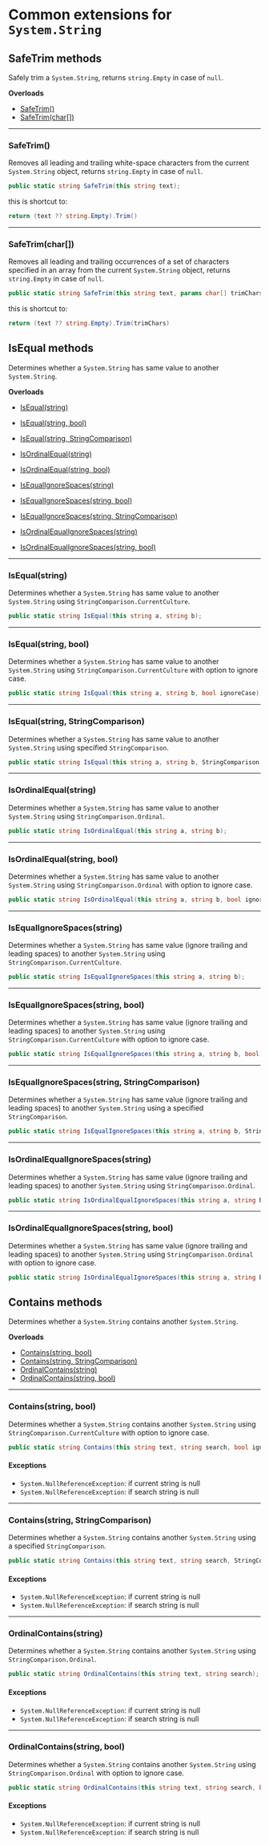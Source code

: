 # Common extensions for `System.String`

## SafeTrim methods
Safely trim a `System.String`, returns `string.Empty` in case of `null`.

__Overloads__
* [SafeTrim()](#SafeTrim)
* [SafeTrim(char[])](#SafeTrimChar)

---
### SafeTrim()
Removes all leading and trailing white-space characters from the current `System.String` object, returns `string.Empty` in case of `null`.

```csharp
public static string SafeTrim(this string text);
```

this is shortcut to:
```csharp
return (text ?? string.Empty).Trim()
```

---
### SafeTrim(char[])
Removes all leading and trailing occurrences of a set of characters specified in an array from the current `System.String` object, returns `string.Empty` in case of `null`.

```csharp
public static string SafeTrim(this string text, params char[] trimChars);
```

this is shortcut to:
```csharp
return (text ?? string.Empty).Trim(trimChars)
```

## IsEqual methods
Determines whether a `System.String` has same value to another `System.String`.

__Overloads__
* [IsEqual(string)](#IsEqualString)
* [IsEqual(string, bool)](#IsEqualStringBool)
* [IsEqual(string, StringComparison)](#IsEqualStringStringComparison)

* [IsOrdinalEqual(string)](#IsOrdinalEqualString)
* [IsOrdinalEqual(string, bool)](#IsOrdinalEqualStringBool)

* [IsEqualIgnoreSpaces(string)](#IsEqualIgnoreSpacesString)
* [IsEqualIgnoreSpaces(string, bool)](#IsEqualIgnoreSpacesStringBool)
* [IsEqualIgnoreSpaces(string, StringComparison)](IsEqualIgnoreSpacesStringStringComparison)

* [IsOrdinalEqualIgnoreSpaces(string)](#IsOrdinalEqualIgnoreSpacesString)
* [IsOrdinalEqualIgnoreSpaces(string, bool)](#IsOrdinalEqualIgnoreSpacesStringBool)

---
### IsEqual(string)
Determines whether a `System.String` has same value to another `System.String` using `StringComparison.CurrentCulture`.

```csharp
public static string IsEqual(this string a, string b);
```

---
### IsEqual(string, bool)
Determines whether a `System.String` has same value to another `System.String` using `StringComparison.CurrentCulture` with option to ignore case.

```csharp
public static string IsEqual(this string a, string b, bool ignoreCase);
```

---
### IsEqual(string, StringComparison)
Determines whether a `System.String` has same value to another `System.String` using specified `StringComparison`.

```csharp
public static string IsEqual(this string a, string b, StringComparison stringComparison);
```

---
### IsOrdinalEqual(string)
Determines whether a `System.String` has same value to another `System.String` using `StringComparison.Ordinal`.

```csharp
public static string IsOrdinalEqual(this string a, string b);
```

---
### IsOrdinalEqual(string, bool)
Determines whether a `System.String` has same value to another `System.String` using `StringComparison.Ordinal` with option to ignore case.

```csharp
public static string IsOrdinalEqual(this string a, string b, bool ignoreCase);
```

---
### IsEqualIgnoreSpaces(string)
Determines whether a `System.String` has same value (ignore trailing and leading spaces) to another `System.String` using `StringComparison.CurrentCulture`.

```csharp
public static string IsEqualIgnoreSpaces(this string a, string b);
```

---
### IsEqualIgnoreSpaces(string, bool)
Determines whether a `System.String` has same value (ignore trailing and leading spaces) to another `System.String` using `StringComparison.CurrentCulture` with option to ignore case.

```csharp
public static string IsEqualIgnoreSpaces(this string a, string b, bool ignoreCase);
```

---
### IsEqualIgnoreSpaces(string, StringComparison)
Determines whether a `System.String` has same value (ignore trailing and leading spaces) to another `System.String` using a specified `StringComparison`.

```csharp
public static string IsEqualIgnoreSpaces(this string a, string b, StringComparison stringComparison);
```

---
### IsOrdinalEqualIgnoreSpaces(string)
Determines whether a `System.String` has same value (ignore trailing and leading spaces) to another `System.String` using `StringComparison.Ordinal`.

```csharp
public static string IsOrdinalEqualIgnoreSpaces(this string a, string b);
```

---
### IsOrdinalEqualIgnoreSpaces(string, bool)
Determines whether a `System.String` has same value (ignore trailing and leading spaces) to another `System.String` using `StringComparison.Ordinal` with option to ignore case.

```csharp
public static string IsOrdinalEqualIgnoreSpaces(this string a, string b, bool ignoreCase);
```

## Contains methods
Determines whether a `System.String` contains another `System.String`.

__Overloads__
* [Contains(string, bool)](#ContainsStringBool)
* [Contains(string, StringComparison)](#ContainsStringStringComparison)
* [OrdinalContains(string)](#OrdinalContainsString)
* [OrdinalContains(string, bool)](#OrdinalContainsStringBool)

---
### Contains(string, bool)
Determines whether a `System.String` contains another `System.String` using `StringComparison.CurrentCulture` with option to ignore case.

```csharp
public static string Contains(this string text, string search, bool ignoreCase);
```

#### Exceptions
* `System.NullReferenceException`: if current string is null
* `System.NullReferenceException`: if search string is null

---
### Contains(string, StringComparison)
Determines whether a `System.String` contains another `System.String` using a specified `StringComparison`.

```csharp
public static string Contains(this string text, string search, StringComparison stringComparison);
```

#### Exceptions
* `System.NullReferenceException`: if current string is null
* `System.NullReferenceException`: if search string is null

---
### OrdinalContains(string)
Determines whether a `System.String` contains another `System.String` using `StringComparison.Ordinal`.

```csharp
public static string OrdinalContains(this string text, string search);
```

#### Exceptions
* `System.NullReferenceException`: if current string is null
* `System.NullReferenceException`: if search string is null

---
### OrdinalContains(string, bool)
Determines whether a `System.String` contains another `System.String` using `StringComparison.Ordinal` with option to ignore case.

```csharp
public static string OrdinalContains(this string text, string search, bool ignoreCase);
```

#### Exceptions
* `System.NullReferenceException`: if current string is null
* `System.NullReferenceException`: if search string is null